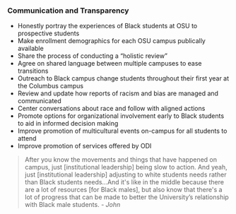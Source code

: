 ### Communication and Transparency

* Honestly portray the experiences of Black students at OSU to prospective students
* Make enrollment demographics for each OSU campus publically available
* Share the process of conducting a “holistic review”
* Agree on shared language between multiple campuses to ease transitions
* Outreach to Black campus change students throughout their first year at the Columbus campus
* Review and update how reports of racism and bias are managed and communicated
* Center conversations about race and follow with aligned actions
* Promote options for organizational involvement early to Black students to aid in informed decision making
* Improve promotion of multicultural events on-campus for all students to attend
* Improve promotion of services offered by ODI

<blockquote>After you know the movements and things that have happened on campus, just [institutional leadership] being slow to action. And yeah, just [institutional leadership] adjusting to white students needs rather than Black students needs...And it's like in the middle because there are a lot of resources [for Black males], but also know that there's a lot of progress that can be made to better the University’s relationship with Black male students.
 <cite>- John</cite>
</blockquote>

